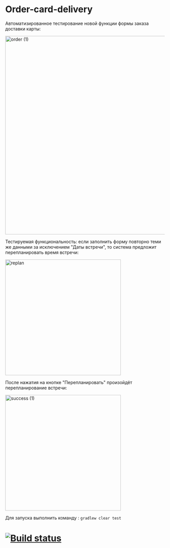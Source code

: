 # Order-card-delivery

Автоматизированное тестирование новой функции формы заказа доставки карты:

<img width="626" alt="order (1)" src="https://user-images.githubusercontent.com/68289203/118332378-a956aa00-b512-11eb-9176-b7c97dc96b42.png">

Тестируемая функциональность: если заполнить форму повторно теми же данными за исключением "Даты встречи", то система предложит перепланировать время встречи:

<img width="365" alt="replan" src="https://user-images.githubusercontent.com/68289203/118332450-c3908800-b512-11eb-8fbe-4a1f48935c1f.png">

После нажатия на кнопке "Перепланировать" произойдёт перепланирование встречи:

<img width="365" alt="success (1)" src="https://user-images.githubusercontent.com/68289203/118332510-e0c55680-b512-11eb-8270-c3063ba5ad15.png">

Для запуска выполнить команду : ```gradlew clear test```




# [![Build status](https://ci.appveyor.com/api/projects/status/jvua8y8p7f6bwosh?svg=true)](https://ci.appveyor.com/project/KlokovAleksey/order-card-delivery)
